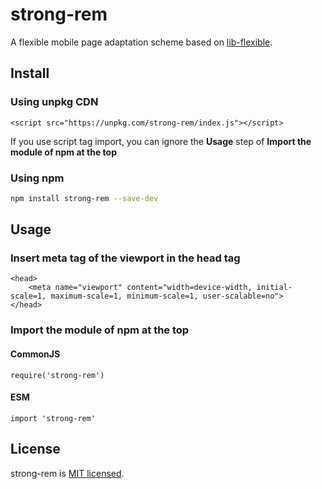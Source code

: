 # strong-rem
A flexible mobile page adaptation scheme based on [lib-flexible](https://github.com/amfe/lib-flexible).

## Install
### Using unpkg CDN
```
<script src="https://unpkg.com/strong-rem/index.js"></script>
```
If you use script tag import, you can ignore the **Usage** step of **Import the module of npm at the top**

### Using npm
```bash
npm install strong-rem --save-dev
```

## Usage

### Insert meta tag of the viewport in the head tag
```
<head>
    <meta name="viewport" content="width=device-width, initial-scale=1, maximum-scale=1, minimum-scale=1, user-scalable=no">
</head>
```
### Import the module of npm at the top
#### CommonJS
```
require('strong-rem')
```
#### ESM
```
import 'strong-rem'
```

## License
strong-rem is [MIT licensed](https://github.com/AmoyDreamer/strong-rem/blob/master/LICENSE).
